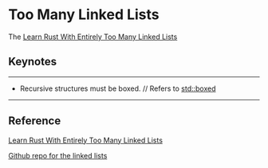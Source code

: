 # Too Many Linked Lists

The [Learn Rust With Entirely Too Many Linked Lists](https://rust-unofficial.github.io/too-many-lists/)

## Keynotes

---
- Recursive structures must be boxed. // Refers to [std::boxed](https://doc.rust-lang.org/std/boxed/index.html)
---

## Reference 

[Learn Rust With Entirely Too Many Linked Lists](https://rust-unofficial.github.io/too-many-lists/)

[Github repo for the linked lists](https://github.com/rust-unofficial/too-many-lists)
